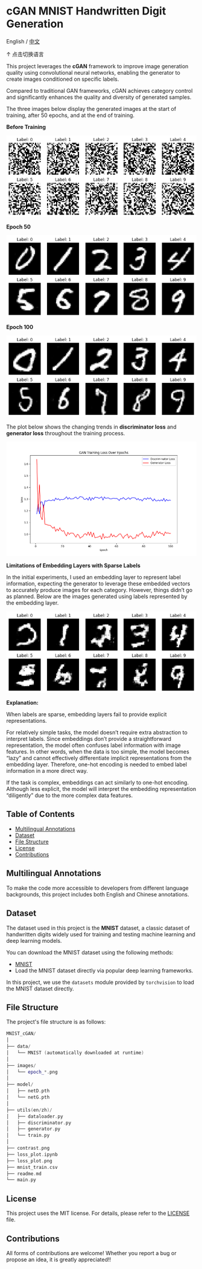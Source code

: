 # cGAN MNIST Handwritten Digit Generation

English  /  [中文](readme_zh.md)

↑ 点击切换语言

This project leverages the **cGAN** framework to improve image generation quality using convolutional neural networks, enabling the generator to create images conditioned on specific labels.

Compared to traditional GAN frameworks, cGAN achieves category control and significantly enhances the quality and diversity of generated samples.

The three images below display the generated images at the start of training, after 50 epochs, and at the end of training.

**Before Training**

![Demo](images/epoch_0.png)

**Epoch 50**

![Demo](images/epoch_50.png)

**Epoch 100**

![Demo](images/epoch_100.png)

The plot below shows the changing trends in **discriminator loss** and **generator loss** throughout the training process.

![Demo](loss_plot.png)

**Limitations of Embedding Layers with Sparse Labels**

In the initial experiments, I used an embedding layer to represent label information, expecting the generator to leverage these embedded vectors to accurately produce images for each category. However, things didn’t go as planned. Below are the images generated using labels represented by the embedding layer.

![Demo](contrast.png)

**Explanation:**

When labels are sparse, embedding layers fail to provide explicit representations.

For relatively simple tasks, the model doesn’t require extra abstraction to interpret labels. Since embeddings don’t provide a straightforward representation, the model often confuses label information with image features. In other words, when the data is too simple, the model becomes “lazy” and cannot effectively differentiate implicit representations from the embedding layer. Therefore, one-hot encoding is needed to embed label information in a more direct way.

If the task is complex, embeddings can act similarly to one-hot encoding. Although less explicit, the model will interpret the embedding representation “diligently” due to the more complex data features.

## Table of Contents

- [Multilingual Annotations](#multilingual-annotations)
- [Dataset](#dataset)
- [File Structure](#file-structure)
- [License](#license)
- [Contributions](#contributions)

## Multilingual Annotations

To make the code more accessible to developers from different language backgrounds, this project includes both English and Chinese annotations.

## Dataset

The dataset used in this project is the **MNIST** dataset, a classic dataset of handwritten digits widely used for training and testing machine learning and deep learning models.

You can download the MNIST dataset using the following methods:

- [MNIST](http://yann.lecun.com/exdb/mnist/)
- Load the MNIST dataset directly via popular deep learning frameworks.

In this project, we use the `datasets` module provided by `torchvision` to load the MNIST dataset directly.

## File Structure

The project's file structure is as follows:

```c++
MNIST_cGAN/
│
├── data/ 
│   └── MNIST (automatically downloaded at runtime)
│
├── images/ 
│   └── epoch_*.png
│
├── model/ 
│   ├── netD.pth
│   └── netG.pth
│
├── utils(en/zh)/
│   ├── dataloader.py
│   ├── discriminator.py
│   ├── generator.py
│   └── train.py
│
├── contrast.png
├── loss_plot.ipynb
├── loss_plot.png
├── mnist_train.csv
├── readme.md
└── main.py 
```

## License

This project uses the MIT license. For details, please refer to the [LICENSE](LICENSE) file.

## Contributions

All forms of contributions are welcome! Whether you report a bug or propose an idea, it is greatly appreciated!!
